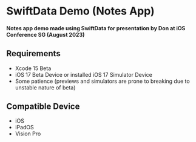 # SwiftData Demo (Notes App)
#### Notes app demo made using SwiftData for presentation by Don at iOS Conference SG (August 2023)

## Requirements
- Xcode 15 Beta
- iOS 17 Beta Device or installed iOS 17 Simulator Device
- Some patience (previews and simulators are prone to breaking due to unstable nature of beta)

## Compatible Device
- iOS
- iPadOS
- Vision Pro
